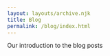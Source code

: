 ```yaml
---
layout: layouts/archive.njk
title: Blog
permalink: /blog/index.html
---
```

Our introduction to the blog posts